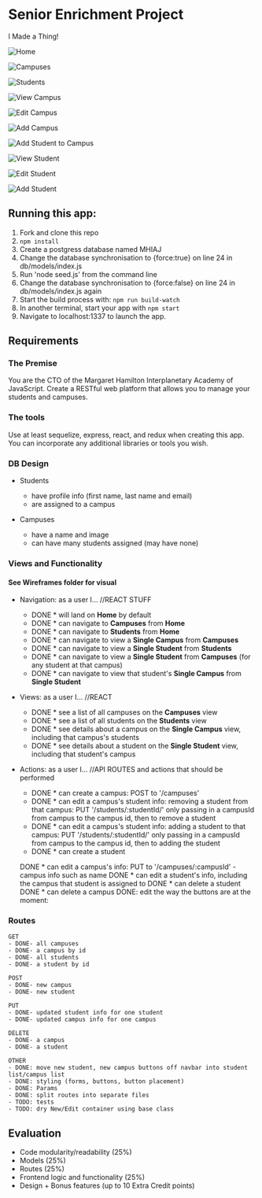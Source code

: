 # Senior Enrichment Project

I Made a Thing!

![Home](https://www.evernote.com/shard/s306/sh/74508f24-c2e0-422f-bb64-5580f9fca89b/f68ce12b971b9b7a/res/d34d9033-2b92-48e6-b4ed-2b899de2e896/skitch.png)

![Campuses](https://www.evernote.com/shard/s306/sh/94903e51-ac6b-4fd5-9c5c-6df778daf30c/b24b3f70ae234fd4/res/09799f2a-c77c-4702-aef3-fed67915cb71/skitch.png)

![Students](https://www.evernote.com/shard/s306/sh/0d62ca22-d16b-4346-a8fa-445225fc0927/4e31f8d0eefe77bb/res/23e79fa3-fd33-4d78-9377-8a3a1b1832e3/skitch.png)

![View Campus](https://www.evernote.com/shard/s306/sh/12782686-d26b-4962-8aea-6f002599afa7/d6037cc05c2274f5/res/5590518e-78ad-4313-a501-f331de72b5b4/skitch.png)

![Edit Campus](https://www.evernote.com/shard/s306/sh/4e602602-be1b-4882-b56e-6b407892e7ba/44c421834808903f/res/f1dda45a-2650-41f4-ae9c-2a3a4ef985ef/skitch.png)

![Add Campus](https://www.evernote.com/shard/s306/sh/7ee4790f-8265-420f-81ab-ff54c0ed8031/93f66000c4b3b840/res/3d233b8e-d650-43c9-9b11-a67ed5c6c063/skitch.png)

![Add Student to Campus](https://www.evernote.com/shard/s306/sh/0f4a7fdf-8a6e-411b-82af-119e3b6dcc1d/f9a9d2fb6de451e9/res/9f0d0027-8d5e-4c13-9931-6125d1d96550/skitch.png)

![View Student](https://www.evernote.com/shard/s306/sh/2ea79ebf-adf8-4382-9425-1f9a6845e5a5/7accd8df39c78989/res/2052dd32-2cf2-4cbb-824c-a592473b6efd/skitch.png)

![Edit Student](https://www.evernote.com/shard/s306/sh/8d345a72-ceda-4ca4-bcc1-c9dce8a59d79/a029543e8d232a4d/res/879abb79-7eb6-413a-8fde-886869caef85/skitch.png)

![Add Student](https://www.evernote.com/shard/s306/sh/d30dd08d-c6c2-4ff4-a4bb-21898b59a83f/15ebbde19bb9afd0/res/1249d7ff-52e7-4820-b09b-6e67144cbfee/skitch.png)

## Running this app:

1. Fork and clone this repo
2. `npm install`
3. Create a postgress database named MHIAJ
4. Change the database synchronisation to {force:true} on line 24 in db/models/index.js
5. Run 'node seed.js' from the command line
6. Change the database synchronisation to {force:false} on line 24 in db/models/index.js again
5. Start the build process with: `npm run build-watch`
6. In another terminal, start your app with `npm start`
7. Navigate to localhost:1337 to launch the app.

## Requirements

### The Premise

You are the CTO of the Margaret Hamilton Interplanetary Academy of JavaScript. Create a RESTful web platform that allows you to manage your students and campuses.

### The tools

Use at least sequelize, express, react, and redux when creating this app. You can incorporate any additional libraries or tools you wish.

### DB Design

- Students
  * have profile info (first name, last name and email)
  * are assigned to a campus

- Campuses
  * have a name and image
  * can have many students assigned (may have none)

### Views and Functionality
#### See Wireframes folder for visual

- Navigation: as a user I...
//REACT STUFF
  - DONE * will land on **Home** by default
  - DONE * can navigate to **Campuses** from **Home**
  - DONE * can navigate to **Students** from **Home**
  - DONE * can navigate to view a **Single Campus** from **Campuses**
  - DONE * can navigate to view a **Single Student** from **Students**
  - DONE * can navigate to view a **Single Student** from **Campuses** (for any student at that campus)
  - DONE * can navigate to view that student's **Single Campus** from **Single Student**

- Views: as a user I...
//REACT
  - DONE * see a list of all campuses on the **Campuses** view
  - DONE * see a list of all students on the **Students** view
  - DONE * see details about a campus on the **Single Campus** view, including that campus's students
  - DONE * see details about a student on the **Single Student** view, including that student's campus

- Actions: as a user I...
//API ROUTES and actions that should be performed
  - DONE * can create a campus: POST to '/campuses'
  - DONE * can edit a campus's student info: removing a student from that campus: PUT '/students/:studentId/' only passing in a campusId from campus to the campus id, then to remove a student
  - DONE * can edit a campus's student info: adding a student to that campus: PUT '/students/:studentId/' only passing in a campusId
      from campus to the campus id, then to adding the student
  - DONE * can create a student

  DONE * can edit a campus's info: PUT to '/campuses/:campusId' - campus info such as name
  DONE * can edit a student's info, including the campus that student is assigned to
  DONE * can delete a student
  DONE * can delete a campus
  DONE: edit the way the buttons are at the moment:

### Routes

```
GET
- DONE- all campuses
- DONE- a campus by id
- DONE- all students
- DONE- a student by id
```

```
POST
- DONE- new campus
- DONE- new student
```

```
PUT
- DONE- updated student info for one student
- DONE- updated campus info for one campus
```

```
DELETE
- DONE- a campus
- DONE- a student
```

```
OTHER
- DONE: move new student, new campus buttons off navbar into student list/campus list
- DONE: styling (forms, buttons, button placement)
- DONE: Params
- DONE: split routes into separate files
- TODO: tests
- TODO: dry New/Edit container using base class
```

## Evaluation

- Code modularity/readability (25%)
- Models (25%)
- Routes (25%)
- Frontend logic and functionality (25%)
- Design + Bonus features (up to 10 Extra Credit points)

